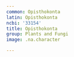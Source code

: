 ```yaml
---
common: Opisthokonta
latin: Opisthokonta
ncbi: '33154'
title: Opisthokonta
group: Plants and Fungi
image: .na.character

---
```

